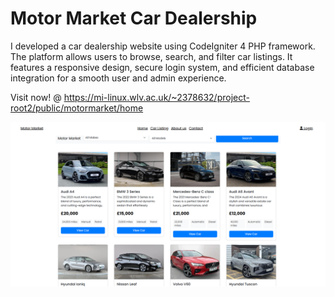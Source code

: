 # Motor Market Car Dealership

I developed a car dealership website using CodeIgniter 4 PHP framework. The platform allows users to browse, search, and filter car listings. 
It features a responsive design, secure login system, and efficient database integration for a smooth user and admin experience.

Visit now! @ https://mi-linux.wlv.ac.uk/~2378632/project-root2/public/motormarket/home 

![Alt text](https://github.com/musabm24/AWD/blob/master/motormarket.PNG)
